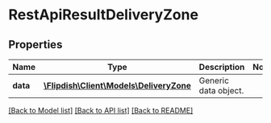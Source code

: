 # RestApiResultDeliveryZone

## Properties
Name | Type | Description | Notes
------------ | ------------- | ------------- | -------------
**data** | [**\Flipdish\Client\Models\DeliveryZone**](DeliveryZone.md) | Generic data object. | 

[[Back to Model list]](../README.md#documentation-for-models) [[Back to API list]](../README.md#documentation-for-api-endpoints) [[Back to README]](../README.md)



